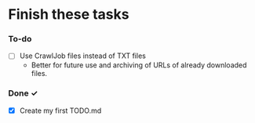 # Finish these tasks

### To-do

- [ ] Use CrawlJob files instead of TXT files 
  - Better for future use and archiving of URLs of already downloaded files.

### Done ✓

- [x] Create my first TODO.md  

